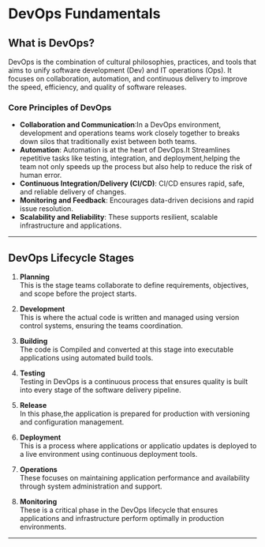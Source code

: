 # DevOps Fundamentals

## What is DevOps?

DevOps is the combination of cultural philosophies, practices, and tools that aims to unify software development (Dev) and IT operations (Ops). It focuses on collaboration, automation, and continuous delivery to improve the speed, efficiency, and quality of software releases.

### Core Principles of DevOps

- **Collaboration and Communication**:In a DevOps environment, development and operations teams work closely together to breaks down silos that traditionally exist between both teams.
- **Automation**: Automation is at the heart of DevOps.It Streamlines repetitive tasks like testing, integration, and deployment,helping the team not only speeds up the process but also help to reduce the risk of human error.
- **Continuous Integration/Delivery (CI/CD)**: CI/CD ensures rapid, safe, and reliable delivery of changes.
- **Monitoring and Feedback**: Encourages data-driven decisions and rapid issue resolution.
- **Scalability and Reliability**: These supports resilient, scalable infrastructure and applications.

---

## DevOps Lifecycle Stages

1. **Planning**  
   This is the stage teams collaborate to define requirements, objectives, and scope before the project starts.

2. **Development**  
   This is where the actual code is written and managed using version control systems, ensuring the teams coordination.

3. **Building**  
   The code is Compiled and converted at this stage into executable applications using automated build tools.

4. **Testing**  
   Testing in DevOps is a continuous process that ensures quality is built into every stage of the software delivery pipeline.

5. **Release**  
   In this phase,the application is prepared for production with versioning and configuration management.

6. **Deployment**  
   This is a process where applications or applicatio updates is deployed to a live environment using continuous deployment tools.

7. **Operations**  
   These focuses on maintaining application performance and availability through system administration and support.

8. **Monitoring**  
   These is a critical phase in the DevOps lifecycle that ensures applications and infrastructure perform optimally in production environments.

---


